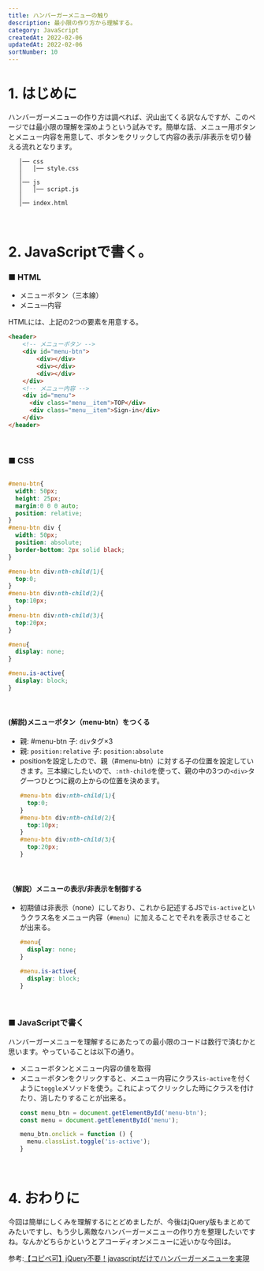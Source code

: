 ```yaml
---
title: ハンバーガーメニューの触り
description: 最小限の作り方から理解する。
category: JavaScript
createdAt: 2022-02-06
updatedAt: 2022-02-06
sortNumber: 10
---
```


# 1. はじめに
ハンバーガーメニューの作り方は調べれば、沢山出てくる訳なんですが、このページでは最小限の理解を深めようという試みです。簡単な話、メニュー用ボタンとメニュー内容を用意して、ボタンをクリックして内容の表示/非表示を切り替える流れとなります。

```
   │── css
   │   │── style.css
   │
   │── js
   │   │── script.js
   │
   │── index.html
```

<br>

# 2. JavaScriptで書く。
### ■ HTML
- メニューボタン（三本線）
- メニュ―内容 <br>
  
HTMLには、上記の2つの要素を用意する。
```html
<header>
    <!-- メニューボタン -->
    <div id="menu-btn">
        <div></div>
        <div></div>
        <div></div>
    </div>
    <!-- メニュー内容 -->
    <div id="menu">
      <div class="menu__item">TOP</div>
      <div class="menu__item">Sign-in</div>
    </div>
</header>
```

<br>

### ■ CSS
```css

#menu-btn{
  width: 50px;
  height: 25px;
  margin:0 0 0 auto;
  position: relative;
}
#menu-btn div {
  width: 50px;
  position: absolute;
  border-bottom: 2px solid black;
}

#menu-btn div:nth-child(1){
  top:0;
}
#menu-btn div:nth-child(2){
  top:10px;
}
#menu-btn div:nth-child(3){
  top:20px;
}

#menu{
  display: none;
}

#menu.is-active{
  display: block;
}

```

<br>

####  (解説)メニューボタン（menu-btn）をつくる
  - 親: #menu-btn 子: `div`タグ×3
  - 親: `position:relative` 子: `position:absolute`
  - positionを設定したので、親（#menu-btn）に対する子の位置を設定していきます。三本線にしたいので、`:nth-child`を使って、親の中の3つの`<div>`タグ一つひとつに親の上からの位置を決めます。
    ```css
    #menu-btn div:nth-child(1){
      top:0;
    }
    #menu-btn div:nth-child(2){
      top:10px;
    }
    #menu-btn div:nth-child(3){
      top:20px;
    }
    ```

<br>

#### （解説）メニューの表示/非表示を制御する
- 初期値は非表示（none）にしており、これから記述するJSで`is-active`というクラス名をメニュー内容（`#menu`）に加えることでそれを表示させることが出来る。
  ```css
  #menu{
    display: none;
  }

  #menu.is-active{
    display: block;
  }
  ```

<br>

### ■ JavaScriptで書く
ハンバーガーメニューを理解するにあたっての最小限のコードは数行で済むかと思います。やっていることは以下の通り。
- メニューボタンとメニュー内容の値を取得
- メニューボタンをクリックすると、メニュー内容にクラス`is-active`を付くように`toggle`メソッドを使う。これによってクリックした時にクラスを付けたり、消したりすることが出来る。
  ```js
  const menu_btn = document.getElementById('menu-btn');
  const menu = document.getElementById('menu');

  menu_btn.onclick = function () {
    menu.classList.toggle('is-active');
  }
  ```

<br>

# 4. おわりに
今回は簡単にしくみを理解するにとどめましたが、今後はjQuery版もまとめてみたいですし、もう少し素敵なハンバーガーメニューの作り方を整理したいですね。なんかどちらかというとアコーディオンメニューに近いかな今回は。

参考:[【コピペ可】jQuery不要！javascriptだけでハンバーガーメニューを実現](https://eclair.blog/make-hamburger-menu-with-javascript/)
